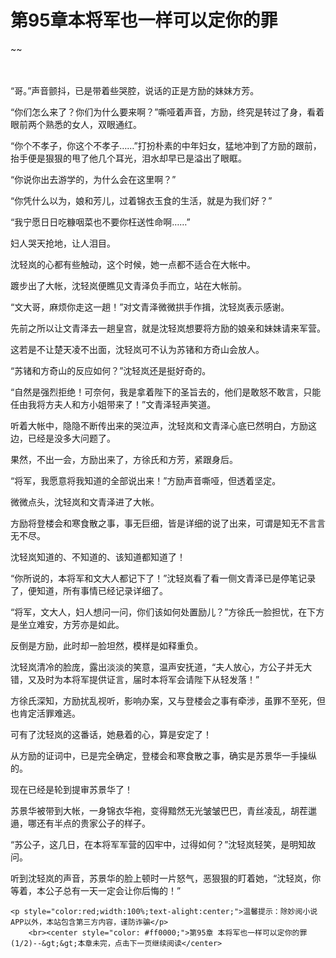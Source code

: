 # 第95章本将军也一样可以定你的罪
~~
    	    <p name="pagetop" href="javascript:void(0);" onclick="return false" style="line-height: 35px;padding: 10px;color: #333;"> </p><p>“哥。”声音颤抖，已是带着些哭腔，说话的正是方励的妹妹方芳。</p><p>“你们怎么来了？你们为什么要来啊？”嘶哑着声音，方励，终究是转过了身，看着眼前两个熟悉的女人，双眼通红。</p><p>“你个不孝子，你这个不孝子……”打扮朴素的中年妇女，猛地冲到了方励的跟前，抬手便是狠狠的甩了他几个耳光，泪水却早已是溢出了眼眶。</p><p>“你说你出去游学的，为什么会在这里啊？”</p><p>“你凭什么以为，娘和芳儿，过着锦衣玉食的生活，就是为我们好？”</p><p>“我宁愿日日吃糠咽菜也不要你枉送性命啊……”</p><p>妇人哭天抢地，让人泪目。</p><p>沈轻岚的心都有些触动，这个时候，她一点都不适合在大帐中。</p><p>踱步出了大帐，沈轻岚便瞧见文青泽负手而立，站在大帐前。</p><p>“文大哥，麻烦你走这一趟！”对文青泽微微拱手作揖，沈轻岚表示感谢。</p><p>先前之所以让文青泽去一趟皇宫，就是沈轻岚想要将方励的娘亲和妹妹请来军营。</p><p>这若是不让楚天凌不出面，沈轻岚可不认为苏锗和方奇山会放人。</p><p>“苏锗和方奇山的反应如何？”沈轻岚还是挺好奇的。</p><p>“自然是强烈拒绝！可奈何，我是拿着陛下的圣旨去的，他们是敢怒不敢言，只能任由我将方夫人和方小姐带来了！”文青泽轻声笑道。</p><p>听着大帐中，隐隐不断传出来的哭泣声，沈轻岚和文青泽心底已然明白，方励这边，已经是没多大问题了。</p><p>果然，不出一会，方励出来了，方徐氏和方芳，紧跟身后。</p><p>“将军，我愿意将我知道的全部说出来！”方励声音嘶哑，但透着坚定。</p><p>微微点头，沈轻岚和文青泽进了大帐。</p><p>方励将登楼会和寒食散之事，事无巨细，皆是详细的说了出来，可谓是知无不言言无不尽。</p><p>沈轻岚知道的、不知道的、该知道都知道了！</p><p>“你所说的，本将军和文大人都记下了！”沈轻岚看了看一侧文青泽已是停笔记录了，便知道，所有事情已经记录详细了。</p><p>“将军，文大人，妇人想问一问，你们该如何处置励儿？”方徐氏一脸担忧，在下方是坐立难安，方芳亦是如此。</p><p>反倒是方励，此时却一脸坦然，模样是如释重负。</p><p>沈轻岚清冷的脸庞，露出淡淡的笑意，温声安抚道，“夫人放心，方公子并无大错，又及时为本将军提供证言，届时本将军会请陛下从轻发落！”</p><p>方徐氏深知，方励扰乱视听，影响办案，又与登楼会之事有牵涉，虽罪不至死，但也肯定活罪难逃。</p><p>可有了沈轻岚的这番话，她悬着的心，算是安定了！</p><p>从方励的证词中，已是完全确定，登楼会和寒食散之事，确实是苏景华一手操纵的。</p><p>现在已经是轮到提审苏景华了！</p><p>苏景华被带到大帐，一身锦衣华袍，变得黯然无光皱皱巴巴，青丝凌乱，胡茬邋遢，哪还有半点的贵家公子的样子。</p><p>“苏公子，这几日，在本将军军营的囚牢中，过得如何？”沈轻岚轻笑，是明知故问。</p><p>听到沈轻岚的声音，苏景华的脸上顿时一片怒气，恶狠狠的盯着她，“沈轻岚，你等着，本公子总有一天一定会让你后悔的！”</p>
    	
   	<p style="color:red;width:100%;text-alight:center;">温馨提示：除妙阅小说APP以外，本站包含第三方内容，谨防诈骗</p>
    	<br><center style="color: #ff0000;">第95章 本将军也一样可以定你的罪(1/2)--&gt;&gt;本章未完，点击下一页继续阅读</center>
    	